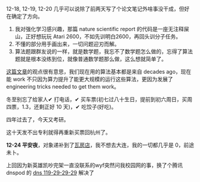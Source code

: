 12-18, 12-19, 12-20 几乎可以说除了前两天写了个论文笔记外啥事没干成，但好在确定了方向。

1. 我对强化学习感兴趣，那篇 nature scientific report 的代码是一座无注释屎山，正好想玩玩 Atari 2600，不如先训明白2600，再回头训分子任务。
2. 不懂的部分用手画出来，一切问题迎刃而解。
3. 算法题跟群友说的一样，就是数学题，我忘不了数学题怎么做的，忘得了算法题就是根本没练到位，就像普通数学题那么做，这么想就简单了。

[这篇文章](https://danieltakeshi.github.io/2016/11/25/frame-skipping-and-preprocessing-for-deep-q-networks-on-atari-2600-games/)的观点很有意思，我们现在用的算法基本都是来自 decades ago，现在能 work 不只因为算力提升了能更大规模的运行这些算法，更因为发展了 engineering tricks needed to get them work。

冬至别忘了给家人✔ 打电话，✔ 买车票(初七过八十生日，提前到初六周日，买周四票，1.3，还剩正好 10 天)，✔ 吃饺子(好吃)。

四年过去了，今天又考研。

这十天发不出专利就得再重新买票回杭州了。

**12-24 平安夜**，对象递补到了[瓦房店](https://pincong.rocks/question/30160)，我不想去大连，我的一切都几乎是 0，前途未卜。

上回因为新英雄凯吵完架一直没联系的wyf突然问我校园网的事，换了个腾讯 dnspod 的 [dns 119-29-29-29](https://www.dnspod.cn/products/publicdns) 解决了